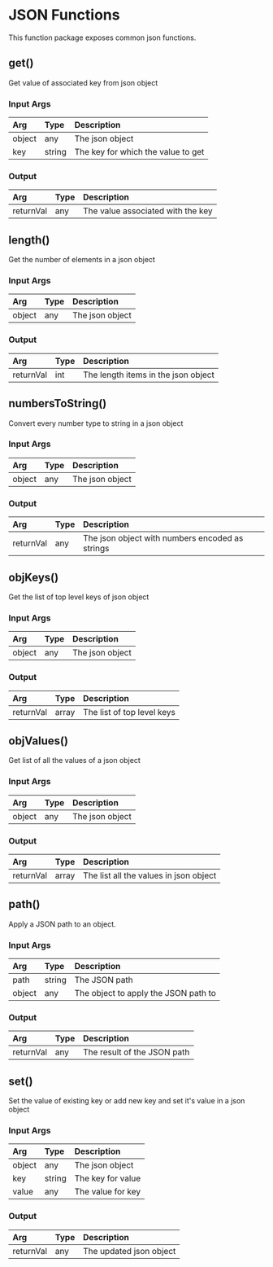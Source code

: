 <!--
title: JSON
weight: 4601
-->

# JSON Functions
This function package exposes common json functions.

## get()
Get value of associated key from json object

### Input Args

| Arg      | Type   | Description                        |
|:---------|:-------|:-----------------------------------|
| object   | any    | The json object                    |
| key      | string | The key for which the value to get |

### Output

| Arg       | Type   | Description                       |
|:----------|:-------|:----------------------------------|
| returnVal | any    | The value associated with the key |


## length()
Get the number of elements in a json object

### Input Args

| Arg      | Type   | Description                        |
|:---------|:-------|:-----------------------------------|
| object   | any    | The json object                    |

### Output

| Arg       | Type   | Description                         |
|:----------|:-------|:------------------------------------|
| returnVal | int    | The length items in the json object |

## numbersToString()
Convert every number type to string in a json object

### Input Args

| Arg      | Type   | Description                        |
|:---------|:-------|:-----------------------------------|
| object   | any    | The json object                    |

### Output

| Arg       | Type   | Description                                     |
|:----------|:-------|:------------------------------------------------|
| returnVal | any    | The json object with numbers encoded as strings |

## objKeys()
Get the list of top level keys of json object

### Input Args

| Arg      | Type   | Description                        |
|:---------|:-------|:-----------------------------------|
| object   | any    | The json object                    |

### Output

| Arg       | Type   | Description                |
|:----------|:-------|:---------------------------|
| returnVal | array  | The list of top level keys |


## objValues()
Get list of all the values of a json object

### Input Args

| Arg      | Type   | Description                        |
|:---------|:-------|:-----------------------------------|
| object   | any    | The json object                    |

### Output

| Arg       | Type   | Description                            |
|:----------|:-------|:---------------------------------------|
| returnVal | array  | The list all the values in json object |


## path()
Apply a JSON path to an object.

### Input Args

| Arg       | Type   | Description                          |
|:----------|:-------|:-------------------------------------|    
| path      | string | The JSON path                        |
| object    | any    | The object to apply the JSON path to |

### Output

| Arg       | Type   | Description                 |
|:----------|:-------|:----------------------------|    
| returnVal | any    | The result of the JSON path |


## set()
Set the value of existing key or add new key and set it's value in a json object

### Input Args

| Arg      | Type   | Description                        |
|:---------|:-------|:-----------------------------------|
| object   | any    | The json object                    |
| key      | string | The key for value                  |
| value    | any    | The value for key                  |

### Output

| Arg       | Type   | Description             |
|:----------|:-------|:------------------------|
| returnVal | any    | The updated json object |